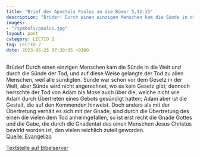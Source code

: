 ```yaml
---
title: "Brief des Apostels Paulus an die Römer 5,12-15"
description: "Brüder! Durch einen einzigen Menschen kam die Sünde in die Welt und durch die Sünde der Tod, und auf diese Weise gelangte der Tod zu allen Menschen, weil alle sündigten. Sünde war schon vor dem Gesetz in der Welt, aber Sünde wird nicht angerechnet, wo es kein Gesetz gibt; dennoch...."
images:
- "/symbols/paulus.jpg"
layout: post
category: LECTIO 2
tag: LECTIO 2
date: 2023-06-25 07:30:05 +0100
---
```

Brüder! Durch einen einzigen Menschen kam die Sünde in die Welt und durch die Sünde der Tod, und auf diese Weise gelangte der Tod zu allen Menschen, weil alle sündigten.
Sünde war schon vor dem Gesetz in der Welt, aber Sünde wird nicht angerechnet, wo es kein Gesetz gibt;
dennoch herrschte der Tod von Adam bis Mose auch über die, welche nicht wie Adam durch Übertreten eines Gebots gesündigt hatten; Adam aber ist die Gestalt, die auf den Kommenden hinweist.<!--more-->
Doch anders als mit der Übertretung verhält es sich mit der Gnade; sind durch die Übertretung des einen die vielen dem Tod anheimgefallen, so ist erst recht die Gnade Gottes und die Gabe, die durch die Gnadentat des einen Menschen Jesus Christus bewirkt worden ist, den vielen reichlich zuteil geworden.<br>
[Quelle: Evangelizo](https://evangeliumtagfuertag.org/DE/gospel)

[Textstelle auf Bibelserver](https://www.bibleserver.com/EU/Römer5,12-15)
